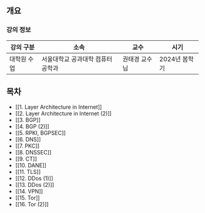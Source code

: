 ## 개요

### 강의 정보

| 강의 구분  | 소속                | 교수      | 시기        |
| ------ | ----------------- | ------- | --------- |
| 대학원 수업 | 서울대학교 공과대학 컴퓨터공학과 | 권태경 교수님 | 2024년 봄학기 |

## 목차

- [[1. Layer Architecture in Internet]]
- [[2. Layer Architecture in Internet (2)]]
- [[3. BGP]]
- [[4. BGP (2)]]
- [[5. RPKI, BGPSEC]]
- [[6. DNS]]
- [[7. PKC]]
- [[8. DNSSEC]]
- [[9. CT]]
- [[10. DANE]]
- [[11. TLS]]
- [[12. DDos (1)]]
- [[13. DDos (2)]]
- [[14. VPN]]
- [[15. Tor]]
- [[16. Tor (2)]]
